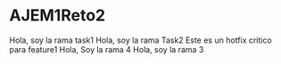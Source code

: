 # AJEM1Reto2
Hola, soy la rama task1
Hola, soy la rama Task2
Este es un hotfix critico para feature1
Hola, Soy la rama 4
Hola, soy la rama 3